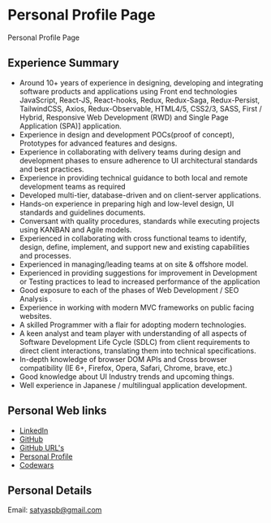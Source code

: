 # Personal Profile Page

Personal Profile Page

## Experience Summary

- Around 10+ years of experience in designing, developing and integrating software products and applications using Front end technologies JavaScript, React-JS, React-hooks, Redux, Redux-Saga, Redux-Persist, TailwindCSS, Axios, Redux-Observable, HTML4/5, CSS2/3, SASS, First / Hybrid, Responsive Web Development (RWD) and Single Page Application (SPA)] application.
- Experience in design and development POCs(proof of concept), Prototypes for advanced features and designs.
- Experience in collaborating with delivery teams during design and development phases to ensure adherence to UI architectural standards and best practices.
- Experience in providing technical guidance to both local and remote development teams as required
- Developed multi-tier, database-driven and on client-server applications.
- Hands-on experience in preparing high and low-level design, UI standards and guidelines documents.
- Conversant with quality procedures, standards while executing projects using KANBAN and Agile models.
- Experienced in collaborating with cross functional teams to identify, design, define, implement, and support new and existing capabilities and processes.
- Experienced in managing/leading teams at on site & offshore model.
- Experienced in providing suggestions for improvement in Development or Testing practices to lead to increased performance of the application
- Good exposure to each of the phases of Web Development / SEO Analysis .
- Experience in working with modern MVC frameworks on public facing websites.
- A skilled Programmer with a flair for adopting modern technologies.
- A keen analyst and team player with understanding of all aspects of Software Development Life Cycle (SDLC) from client requirements to direct client interactions, translating them into technical specifications.
- In-depth knowledge of browser DOM APIs and Cross browser compatibility (IE 6+, Firefox, Opera, Safari, Chrome, brave, etc.)
- Good knowledge about UI Industry trends and upcoming things.
- Well experience in Japanese / multilingual application development.

## Personal Web links

- [LinkedIn](https://www.linkedin.com/in/satishborkar)
- [GitHub](https://github.com/satishborkar)
- [GitHub URL's](https://github.com/satishborkar/gitHubUrls)
- [Personal Profile](https://satishborkar.github.io/profile/)
- [Codewars](https://www.codewars.com/users/satyaspb)

## Personal Details

Email: satyaspb@gmail.com
